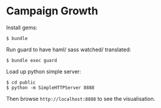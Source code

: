 Campaign Growth
===============

Install gems:

    $ bundle
    
Run guard to have haml/ sass watched/ translated:

    $ bundle exec guard

Load up python simple server:

    $ cd public
    $ python -m SimpleHTTPServer 8888 
    
Then browse `http://localhost:8888` to see the visualisation.
